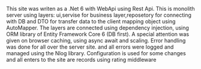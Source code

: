 This site was writen as a .Net 6 with WebApi using Rest Api. This is monolith server using layers: ui,servise for business layer,reposetory for connecting with DB and DTO for transfer data to the client mapping object using AutoMapper. The layers are connected using dependency injection, using ORM library of Entity Framework Core 6 (DB first). A special attention was given on browser caching, using async await and scaling. Error handling was done for all over the server site. and all errors were logged and managed using the Nlog library. Configuration is used for some changes and all enters to the site are records using rating middleware
